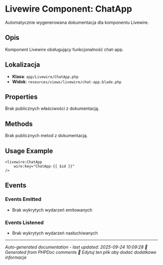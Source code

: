 # Livewire Component: ChatApp

Automatycznie wygenerowana dokumentacja dla komponentu Livewire.

## Opis
Komponent Livewire obsługujący funkcjonalność chat-app.

## Lokalizacja
- **Klasa**: `app/Livewire/ChatApp.php`
- **Widok**: `resources/views/livewire/chat-app.blade.php`



## Properties
Brak publicznych właściwości z dokumentacją.

## Methods
Brak publicznych metod z dokumentacją.

## Usage Example
```blade
<livewire:ChatApp
    wire:key="ChatApp-{{ $id }}"
/>
```

## Events

### Events Emitted
- Brak wykrytych wydarzeń emitowanych

### Events Listened
- Brak wykrytych wydarzeń nasłuchiwanych

---
*Auto-generated documentation - last updated: 2025-09-24 10:09:28*
*🤖 Generated from PHPDoc comments*
*📝 Edytuj ten plik aby dodać dodatkowe informacje*